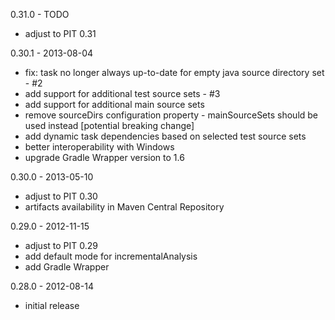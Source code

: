 0.31.0 - TODO
 - adjust to PIT 0.31

0.30.1 - 2013-08-04
 - fix: task no longer always up-to-date for empty java source directory set - #2
 - add support for additional test source sets - #3
 - add support for additional main source sets
 - remove sourceDirs configuration property - mainSourceSets should be used instead [potential breaking change]
 - add dynamic task dependencies based on selected test source sets
 - better interoperability with Windows
 - upgrade Gradle Wrapper version to 1.6

0.30.0 - 2013-05-10
 - adjust to PIT 0.30
 - artifacts availability in Maven Central Repository

0.29.0 - 2012-11-15
 - adjust to PIT 0.29
 - add default mode for incrementalAnalysis
 - add Gradle Wrapper

0.28.0 - 2012-08-14
 - initial release
